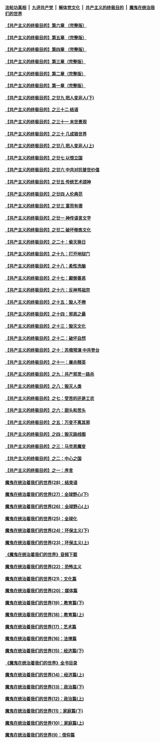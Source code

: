 ####  [法轮功真相](../../../../basic/blob/master/README.md?t=09110952) &nbsp;|&nbsp; [九评共产党](../../../../9ping.md/blob/master/README.md?t=09110952) &nbsp;|&nbsp; [解体党文化](../../../../jtdwh.md/blob/master/README.md?t=09110952)  &nbsp;|&nbsp; [共产主义的终极目的](../../../../gczydzjmd.md/blob/master/README.md?t=09110952) &nbsp;|&nbsp; [魔鬼在统治我们的世界](../../../../mgztzwmdsj.md/blob/master/README.md?t=09110952) 

#### [【共产主义的终极目的】第六章 （完整版）](../pages/nsc422/n11428913.md?t=09110952) 

#### [【共产主义的终极目的】第五章 （完整版）](../pages/nsc422/n11428912.md?t=09110952) 

#### [【共产主义的终极目的】第四章 （完整版）](../pages/nsc422/n11428907.md?t=09110952) 

#### [【共产主义的终极目的】第三章（完整版）](../pages/nsc422/n11428848.md?t=09110952) 

#### [【共产主义的终极目的】第二章（完整版）](../pages/nsc422/n11428831.md?t=09110952) 

#### [【共产主义的终极目的】第一章（完整版）](../pages/nsc422/n11417651.md?t=09110952) 

#### [【共产主义的终极目的】之廿九 把人变非人(下)](../pages/nsc422/n11344140.md?t=09110952) 

#### [【共产主义的终极目的】之三十二 结语](../pages/nsc422/n11360535.md?t=09110952) 

#### [【共产主义的终极目的】之三十一 末世景观](../pages/nsc422/n11351129.md?t=09110952) 

#### [【共产主义的终极目的】之三十 几成狼世界](../pages/nsc422/n11348280.md?t=09110952) 

#### [【共产主义的终极目的】之廿八 把人变非人(上)](../pages/nsc422/n11340492.md?t=09110952) 

#### [【共产主义的终极目的】之廿七 以恨立国](../pages/nsc422/n11336944.md?t=09110952) 

#### [【共产主义的终极目的】之廿六 中共对抗普世价值](../pages/nsc422/n11324785.md?t=09110952) 

#### [【共产主义的终极目的】之廿五 传统艺术颂神](../pages/nsc422/n11296396.md?t=09110952) 

#### [【共产主义的终极目的】之廿四 人伦典范](../pages/nsc422/n11296397.md?t=09110952) 

#### [【共产主义的终极目的】之廿三 富而有德](../pages/nsc422/n11283598.md?t=09110952) 

#### [【共产主义的终极目的】之廿一 神传语言文字](../pages/nsc422/n11263265.md?t=09110952) 

#### [【共产主义的终极目的】之廿二 破坏修炼文化](../pages/nsc422/n11245728.md?t=09110952) 

#### [【共产主义的终极目的】之二十：偷天换日](../pages/nsc422/n11238846.md?t=09110952) 

#### [【共产主义的终极目的】之十九：打开地狱门](../pages/nsc422/n11206376.md?t=09110952) 

#### [【共产主义的终极目的】之十八：柔性洗脑](../pages/nsc422/n11199994.md?t=09110952) 

#### [【共产主义的终极目的】之十七：颠倒善恶](../pages/nsc422/n11179782.md?t=09110952) 

#### [【共产主义的终极目的】之十六：反神骂祖宗](../pages/nsc422/n11166798.md?t=09110952) 

#### [【共产主义的终极目的】之十五：毁人不倦](../pages/nsc422/n11166792.md?t=09110952) 

#### [【共产主义的终极目的】之十四：邪恶之最](../pages/nsc422/n11150249.md?t=09110952) 

#### [【共产主义的终极目的】之十三：毁灭文化](../pages/nsc422/n11135227.md?t=09110952) 

#### [【共产主义的终极目的】之十二：破坏自然](../pages/nsc422/n11135214.md?t=09110952) 

#### [【共产主义的终极目的】之十：苏俄预演 中共登台](../pages/nsc422/n11118424.md?t=09110952) 

#### [【共产主义的终极目的】之十一：屠杀精英](../pages/nsc422/n11118442.md?t=09110952) 

#### [【共产主义的终极目的】之九：共产邪灵一路杀](../pages/nsc422/n11114139.md?t=09110952) 

#### [【共产主义的终极目的】之八：毁灭人类](../pages/nsc422/n11108503.md?t=09110952) 

#### [【共产主义的终极目的】之七：受苦的还是工农](../pages/nsc422/n11101809.md?t=09110952) 

#### [【共产主义的终极目的】之六：甜头和苦头](../pages/nsc422/n11096971.md?t=09110952) 

#### [【共产主义的终极目的】之五：万变不离其邪](../pages/nsc422/n11091285.md?t=09110952) 

#### [【共产主义的终极目的】之四：毁灭路线图](../pages/nsc422/n11086284.md?t=09110952) 

#### [【共产主义的终极目的】之三：马克思魔变](../pages/nsc422/n11061941.md?t=09110952) 

#### [【共产主义的终极目的】之二：中心之国](../pages/nsc422/n11047728.md?t=09110952) 

#### [【共产主义的终极目的】之一：序言](../pages/nsc422/n11086077.md?t=09110952) 

#### [魔鬼在统治着我们的世界(28)：结束语](../pages/nsc422/n10936246.md?t=09110952) 

#### [魔鬼在统治着我们的世界(27)：全球野心(下)](../pages/nsc422/n10928319.md?t=09110952) 

#### [魔鬼在统治着我们的世界(26)：全球野心(上)](../pages/nsc422/n10900318.md?t=09110952) 

#### [魔鬼在统治着我们的世界(25)：全球化](../pages/nsc422/n10788205.md?t=09110952) 

#### [魔鬼在统治着我们的世界(24)：环保主义(下)](../pages/nsc422/n10695307.md?t=09110952) 

#### [魔鬼在统治着我们的世界(23)：环保主义(上)](../pages/nsc422/n10688613.md?t=09110952) 

#### [《魔鬼在统治着我们的世界》音频下载](../pages/nsc422/n10635553.md?t=09110952) 

#### [魔鬼在统治着我们的世界(22)：恐怖主义](../pages/nsc422/n10614727.md?t=09110952) 

#### [魔鬼在统治着我们的世界(21)：文化篇](../pages/nsc422/n10597706.md?t=09110952) 

#### [魔鬼在统治着我们的世界(20)：媒体篇](../pages/nsc422/n10586579.md?t=09110952) 

#### [魔鬼在统治着我们的世界(19)：教育篇(下)](../pages/nsc422/n10564808.md?t=09110952) 

#### [魔鬼在统治着我们的世界(18)：教育篇(上)](../pages/nsc422/n10526970.md?t=09110952) 

#### [魔鬼在统治着我们的世界(17)：艺术篇](../pages/nsc422/n10499093.md?t=09110952) 

#### [魔鬼在统治着我们的世界(16)：法律篇](../pages/nsc422/n10485969.md?t=09110952) 

#### [魔鬼在统治着我们的世界(15)：经济篇(下)](../pages/nsc422/n10469975.md?t=09110952) 

#### [《魔鬼在统治着我们的世界》全书目录](../pages/nsc422/n10464261.md?t=09110952) 

#### [魔鬼在统治着我们的世界(14)：经济篇(上)](../pages/nsc422/n10457370.md?t=09110952) 

#### [魔鬼在统治着我们的世界(13)：政治篇(下)](../pages/nsc422/n10448270.md?t=09110952) 

#### [魔鬼在统治着我们的世界(12)：政治篇(上)](../pages/nsc422/n10444576.md?t=09110952) 

#### [魔鬼在统治着我们的世界(11)：家庭篇(下)](../pages/nsc422/n10440961.md?t=09110952) 

#### [魔鬼在统治着我们的世界(10)：家庭篇(上)](../pages/nsc422/n10435448.md?t=09110952) 

#### [魔鬼在统治着我们的世界(9)：信仰篇](../pages/nsc422/n10432159.md?t=09110952) 

